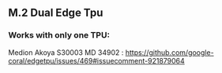 ## M.2 Dual Edge Tpu

### Works with only one TPU:<br/>
Medion Akoya S30003 MD 34902 : https://github.com/google-coral/edgetpu/issues/469#issuecomment-921879064
